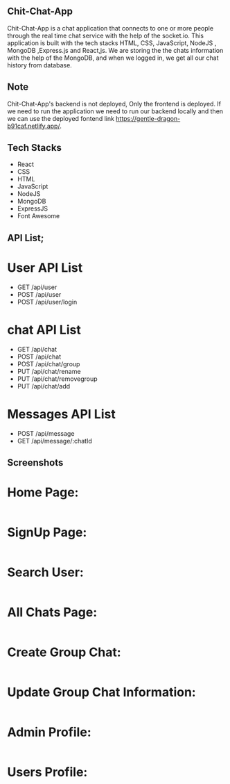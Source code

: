 ## Chit-Chat-App
   
   Chit-Chat-App is a chat application that connects to one or more people through the real time chat service
    with the help of the socket.io. This application is built with the tech stacks HTML, CSS, JavaScript, NodeJS , MongoDB ,Express.js and React,js. We are storing the the chats information with the help of the MongoDB, and when we logged in, we get all our chat history from database.

## Note 
 Chit-Chat-App's backend is not deployed, Only the frontend is deployed. If we need to run the application we need to run our backend locally and then we can use the deployed fontend link https://gentle-dragon-b91caf.netlify.app/.

## Tech Stacks
- React
- CSS
- HTML
- JavaScript
- NodeJS
- MongoDB
- ExpressJS
- Font Awesome

## API List;
# User API List
- GET /api/user
- POST /api/user
- POST /api/user/login

# chat API List

- GET /api/chat
- POST /api/chat
- POST /api/chat/group
- PUT /api/chat/rename
- PUT /api/chat/removegroup
- PUT /api/chat/add

# Messages API List

- POST /api/message
- GET /api/message/:chatId

## Screenshots

# Home Page:
   <img src="./readmeImages/home page.png" alt="">


# SignUp Page:
   <img src="./readmeImages/sign up page.png" alt="">

# Search User:
   <img src="./readmeImages/Search Users.png" alt="">


# All Chats Page:
<img src="./readmeImages/All Chats.png" alt="">


# Create Group Chat:
<img src="./readmeImages/create group.png" alt="">


# Update Group Chat Information:
<img src="./readmeImages/edit group info.png" alt="">


# Admin Profile:
<img src="./readmeImages/Admin Profile.png" alt="">


# Users Profile:
<img src="./readmeImages/Admin Profile.png" alt="">












